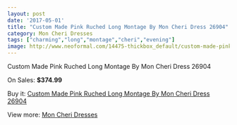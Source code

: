 ```yaml
---
layout: post
date: '2017-05-01'
title: "Custom Made Pink Ruched Long Montage By Mon Cheri Dress 26904"
category: Mon Cheri Dresses
tags: ["charming","long","montage","cheri","evening"]
image: http://www.neoformal.com/14475-thickbox_default/custom-made-pink-ruched-long-montage-by-mon-cheri-dress-26904.jpg
---
```

Custom Made Pink Ruched Long Montage By Mon Cheri Dress 26904

On Sales: **$374.99**
<a href="https://www.neoformal.com/en/mon-cheri-dresses/4939-custom-made-pink-ruched-long-montage-by-mon-cheri-dress-26904.html"><amp-img layout="responsive" width="600" height="600" src="//www.neoformal.com/14475-thickbox_default/custom-made-pink-ruched-long-montage-by-mon-cheri-dress-26904.jpg" alt="Custom Made Pink Ruched Long Montage By Mon Cheri Dress 26904 0" /></a>
<a href="https://www.neoformal.com/en/mon-cheri-dresses/4939-custom-made-pink-ruched-long-montage-by-mon-cheri-dress-26904.html"><amp-img layout="responsive" width="600" height="600" src="//www.neoformal.com/14476-thickbox_default/custom-made-pink-ruched-long-montage-by-mon-cheri-dress-26904.jpg" alt="Custom Made Pink Ruched Long Montage By Mon Cheri Dress 26904 1" /></a>

Buy it: [Custom Made Pink Ruched Long Montage By Mon Cheri Dress 26904](https://www.neoformal.com/en/mon-cheri-dresses/4939-custom-made-pink-ruched-long-montage-by-mon-cheri-dress-26904.html "Custom Made Pink Ruched Long Montage By Mon Cheri Dress 26904")

View more: [Mon Cheri Dresses](https://www.neoformal.com/en/59-mon-cheri-dresses "Mon Cheri Dresses")